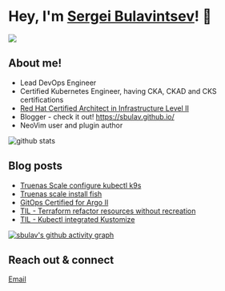 # Hey, I'm <a href="https://www.linkedin.com/in/sergei-bulavintsev-3001ba45/" target="_blank">Sergei Bulavintsev</a>! 👋

<a href= "https://www.linkedin.com/in/sergei-bulavintsev-3001ba45/"><img src="https://img.icons8.com/nolan/50/linkedin.png"/></a>

## About me!

* Lead DevOps Engineer
* Certified Kubernetes Engineer, having CKA, CKAD and CKS certifications
* <a href="https://rhtapps.redhat.com/verify?certId=160-186-458">Red Hat Certified Architect in Infrastructure Level II</a>
* Blogger - check it out! <a href="https://sbulav.github.com/">https://sbulav.github.io/</a>
* NeoVim user and plugin author

<img src="https://github-readme-stats.vercel.app/api/?username=sbulav&show_icons=true&count_private=true&title_color=fffffff&icon_color=000000&text_color=000000" alt="github stats"/>

## Blog posts
<!-- BLOG-POST-LIST:START -->
- [Truenas Scale configure kubectl k9s](https://sbulav.github.io/truenas/truenas-installing-kubectl/)
- [Truenas scale install fish](https://sbulav.github.io/truenas/truenas-install-fish/)
- [GitOps Certified for Argo II](https://sbulav.github.io/certifications/gitops-at-scale/)
- [TIL - Terraform refactor resources without recreation](https://sbulav.github.io/til/terraform/til-terraform-refactor-without-recreation/)
- [TIL - Kubectl integrated Kustomize](https://sbulav.github.io/til/kubernetes/til-kubectl-integrated-kustomize/)
<!-- BLOG-POST-LIST:END -->

[![sbulav's github activity graph](https://activity-graph.herokuapp.com/graph?username=sbulav&bg_color=000000&color=932092&line=932092&point=932092&area=true&hide_border=true)](https://github.com/sbulav?tab=repositories)


## Reach out & connect

[Email](mailto:sergey.bulavintsev@gmail.com)
